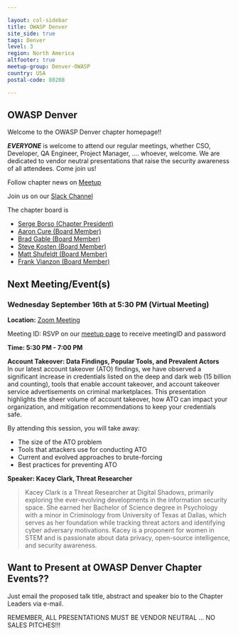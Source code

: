 ```yaml
---

layout: col-sidebar
title: OWASP Denver
site_side: true
tags: Denver
level: 3
region: North America
altfooter: true
meetup-group: Denver-OWASP
country: USA
postal-code: 80208

---
```

OWASP Denver
-----------------
Welcome to the OWASP Denver chapter homepage!!

***EVERYONE*** is welcome to attend our regular meetings, whether CSO, Developer, QA Engineer, Project Manager, ....  whoever, welcome.  We are dedicated to vendor neutral presentations that raise the security awareness of all attendees.  Come join us!

Follow chapter news on [Meetup](https://www.meetup.com/Denver-OWASP/) 

Join us on our [Slack Channel](https://join.slack.com/t/denver-owasp/shared_invite/zt-d9ncxhfp-Px6DZBZhsRplWExVbJnm0w) 

The chapter board is 

* [Serge Borso (Chapter President)](mailto:serge.borso@owasp.org)
* [Aaron Cure (Board Member)](mailto:aaron.cure@owasp.org)
* [Brad Gable (Board Member)](mailto:brad.gable@owasp.org)
* [Steve Kosten (Board Member)](mailto:steve.kosten@owasp.org)
* [Matt Shufeldt (Board Member)](mailto:matt.shufeldt@owasp.org)
* [Frank Vianzon (Board Member)](mailto:frank.vianzon@owasp.org)


Next Meeting/Event(s)
---------------------
### Wednesday September 16th at 5:30 PM (Virtual Meeting)

**Location:** 
<a href="https://zoom.us/j/514365407?pwd=VUdmS1UxVXVMZU12aFFTVmNqaTB4Zz09" target="_blank">Zoom Meeting</a>


Meeting ID: RSVP on our <a href="https://www.meetup.com/OWASP-Denver" target="_blank">meetup page</a> to receive meetingID and password


**Time: 5:30 PM - 7:00 PM**

**Account Takeover: Data Findings, Popular Tools, and Prevalent Actors** <br>
In our latest account takeover (ATO) findings, we have observed a significant increase in credentials listed on the deep and dark web (15 billion and counting), tools that enable account takeover, and account takeover service advertisements on criminal marketplaces. This presentation highlights the sheer volume of account takeover, how ATO can impact your organization, and mitigation recommendations to keep your credentials safe.

By attending this session, you will take away:
- The size of the ATO problem
- Tools that attackers use for conducting ATO
- Current and evolved approaches to brute-forcing
- Best practices for preventing ATO

**Speaker: Kacey Clark, Threat Researcher** 
<br>

>Kacey Clark is a Threat Researcher at Digital Shadows, primarily exploring the ever-evolving developments in the information security space. She earned her Bachelor of Science degree in Psychology with a minor in Criminology from University of Texas at Dallas, which serves as her foundation while tracking threat actors and identifying cyber adversary motivations. Kacey is a proponent for women in STEM and is passionate about data privacy, open-source intelligence, and security awareness.


Want to Present at OWASP Denver Chapter Events??
--------------------------------------------
Just email the proposed talk title, abstract and speaker bio to the Chapter Leaders via e-mail.  

REMEMBER, ALL PRESENTATIONS MUST BE VENDOR NEUTRAL ... NO SALES PITCHES!!!
